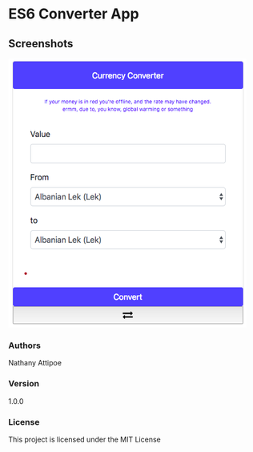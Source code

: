 # ES6 Converter App

<h2 id="screenshots">Screenshots</h2>

![](assets/screenshots/converter.PNG)

### Authors

Nathany Attipoe

### Version

1.0.0

### License

This project is licensed under the MIT License